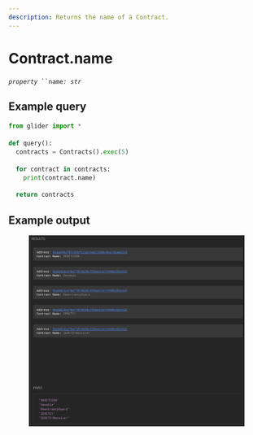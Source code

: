 ```yaml
---
description: Returns the name of a Contract.
---
```


# Contract.name

_`property`_` ``name`_`: str`_

## Example query

```python
from glider import *

def query():
  contracts = Contracts().exec(5)

  for contract in contracts:
    print(contract.name)

  return contracts
```

## Example output

<figure><img src="../../.gitbook/assets/image (72).png" alt=""><figcaption></figcaption></figure>
